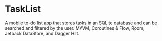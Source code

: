 # TaskList
A mobile to-do list app that stores tasks in an SQLite database and can be searched and filtered by the user. MVVM, Coroutines &amp; Flow, Room, Jetpack DataStore, and Dagger Hilt.
